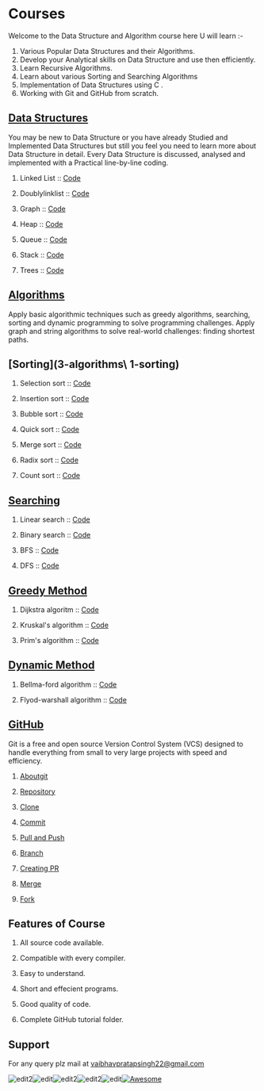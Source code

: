 # Courses

Welcome to the Data Structure and Algorithm course here U will learn :-

1. Various Popular Data Structures and their Algorithms.
1. Develop your Analytical skills on Data Structure and use then efficiently.
1. Learn Recursive Algorithms.
1. Learn about various Sorting and Searching Algorithms
1. Implementation of Data Structures using C .
1. Working with Git and GitHub from scratch.

## [Data Structures](2-datastructure)

  You may be new to Data Structure or you have already Studied and Implemented Data Structures but still you feel you need to learn more about Data Structure in detail. Every Data Structure is discussed, analysed and implemented with a Practical line-by-line coding.


1. Linked List :: [Code](2-datastructure\1-linklist.c)

2. Doublylinklist :: [Code](2-datastructure\2-doublylinklist.c)

3. Graph :: [Code](2-datastructure\3-graph.c)

4. Heap ::   [Code](2-datastructure\4-heap.c)   

5. Queue ::   [Code](2-datastructure\5-queue.c)

6. Stack ::   [Code](2-datastructure\6-stack.c)

7. Trees ::  [Code](2-datastructure\7-treetraversal.c)

 ## [Algorithms](3-algorithms)  
 
Apply basic algorithmic techniques such as greedy algorithms, searching, sorting and dynamic programming to solve programming challenges.
Apply graph and string algorithms to solve real-world challenges: finding shortest paths.

## [Sorting](3-algorithms\ 1-sorting)

1. Selection sort :: [Code](3-algorithms\1-sorting\1-selection.c)

2. Insertion sort :: [Code](3-algorithms\1-sorting\2-insertion.c)

3. Bubble sort :: [Code](3-algorithms\1-sorting\3-bubble.c)

4. Quick sort :: [Code](3-algorithms\1-sorting\4-quick.c)   

5. Merge sort :: [Code](3-algorithms\1-sorting\5-merge.c)

6. Radix sort :: [Code](3-algorithms\1-sorting\6-radix.c)

7. Count sort :: [Code](3-algorithms\1-sorting\7-count.c)

## [Searching](3-algorithms\2-searching)

1. Linear search :: [Code](3-algorithms\2-searching/1-linear-search.c)

2. Binary search :: [Code](3-algorithms\2-searching/2-binary-search.c)

3. BFS :: [Code](3-algorithms\2-searching/3-breadth-first-search.c)

4. DFS :: [Code](3-algorithms\2-searching/4-depth-first-search.c)

 ## [Greedy Method](3-algorithms\greedy-method)

1. Dijkstra algoritm :: [Code](3-algorithms\3-greedy-method\1-dijkstra.c)

2. Kruskal's algorithm :: [Code](3-algorithms\3-greedy-method\2-kruskal.c)

3. Prim's algorithm :: [Code](3-algorithms\3-greedy-method\3-prims.c)

## [Dynamic Method](3-algorithms\dynamic-method)

1. Bellma-ford algorithm :: [Code](3-algorithms\4-dynamic-method\1-bellman-ford.c)

2. Flyod-warshall algorithm :: [Code](3-algorithms\4-dynamic-method\2-flyod-warshall.c)

 ## [GitHub](1-github)

Git is a free and open source Version Control System (VCS) designed to handle everything from small to very large projects with speed and efficiency.

1. [Aboutgit](1-github\1-aboutgit.md)


2. [Repository](1-github\2-repository.md)


3. [Clone](1-github\3-clone.md)


4. [Commit](1-github\4-commit.md)
   

5. [Pull and Push](1-github\5-pull-and-push.md)


6. [Branch](1-github\6-branch.md)


7. [Creating PR](1-github\7-creatingPR.md)

8. [Merge](1-github\8-merge.md)

9. [Fork](1-github\9-fork.md)


## Features of Course
1. All source code available.

2. Compatible with every compiler.
3. Easy to understand.
4. Short and effecient programs.
5. Good quality of code.
6. Complete GitHub tutorial folder.

## Support
For any query plz mail at vaibhavpratapsingh22@gmail.com


![edit2](https://img.shields.io/static/v1?label=topic&message=Introduction&color=orange)![edit](https://img.shields.io/github/languages/top/vaibhavpratapsingh22/Courses)![edit2](https://img.shields.io/static/v1?label=madeby&message=Vaibhav&color=<COLOR>)![edit2](https://img.shields.io/static/v1?label=reviewer&message=Udey&color=<COLOR>)![edit](https://img.shields.io/static/v1?label=PRs&message=Welcome&color=<COLOR>)[![Awesome](https://cdn.rawgit.com/sindresorhus/awesome/d7305f38d29fed78fa85652e3a63e154dd8e8829/media/badge.svg)](https://github.com/sindresorhus/awesome#readme)
